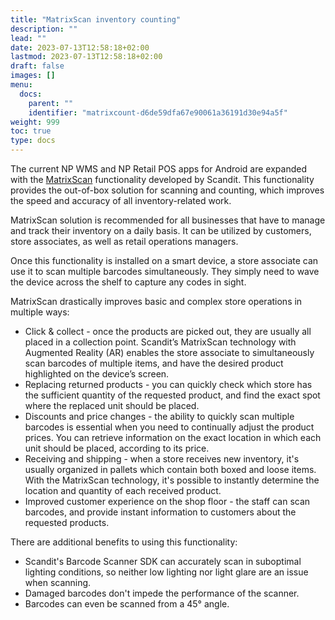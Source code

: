```yaml
---
title: "MatrixScan inventory counting"
description: ""
lead: ""
date: 2023-07-13T12:58:18+02:00
lastmod: 2023-07-13T12:58:18+02:00
draft: false
images: []
menu:
  docs:
    parent: ""
    identifier: "matrixcount-d6de59dfa67e90061a36191d30e94a5f"
weight: 999
toc: true
type: docs
---
```


The current NP WMS and NP Retail POS apps for Android are expanded with the [MatrixScan](https://www.scandit.com/products/matrixscan/) functionality developed by Scandit. This functionality provides the out-of-box solution for scanning and counting, which improves the speed and accuracy of all inventory-related work. 

MatrixScan solution is recommended for all businesses that have to manage and track their inventory on a daily basis. It can be utilized by customers, store associates, as well as retail operations managers.

Once this functionality is installed on a smart device, a store associate can use it to scan multiple barcodes simultaneously. They simply need to wave the device across the shelf to capture any codes in sight. 

MatrixScan drastically improves basic and complex store operations in multiple ways: 

- Click & collect - once the products are picked out, they are usually all placed in a collection point. Scandit’s MatrixScan technology with Augmented Reality (AR) enables the store associate to simultaneously scan barcodes of multiple items, and have the desired product highlighted on the device’s screen.
- Replacing returned products - you can quickly check which store has the sufficient quantity of the requested product, and find the exact spot where the replaced unit should be placed. 
- Discounts and price changes - the ability to quickly scan multiple barcodes is essential when you need to continually adjust the product prices. You can retrieve information on the exact location in which each unit should be placed, according to its price. 
- Receiving and shipping - when a store receives new inventory, it's usually organized in pallets which contain both boxed and loose items. With the MatrixScan technology, it's possible to instantly determine the location and quantity of each received product.
- Improved customer experience on the shop floor - the staff can scan barcodes, and provide instant information to customers about the requested products.

There are additional benefits to using this functionality:

- Scandit's Barcode Scanner SDK can accurately scan in suboptimal lighting conditions, so neither low lighting nor light glare are an issue when scanning.
- Damaged barcodes don't impede the performance of the scanner.
- Barcodes can even be scanned from a 45° angle.